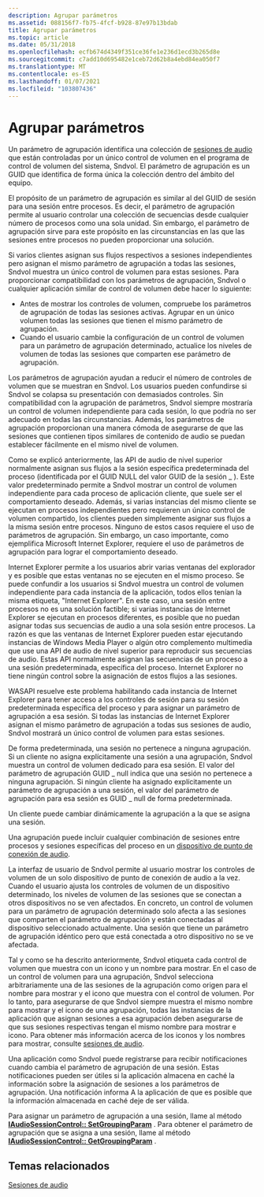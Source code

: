 ```yaml
---
description: Agrupar parámetros
ms.assetid: 088156f7-fb75-4fcf-b928-87e97b13bdab
title: Agrupar parámetros
ms.topic: article
ms.date: 05/31/2018
ms.openlocfilehash: ecfb674d4349f351ce36fe1e236d1ecd3b265d8e
ms.sourcegitcommit: c7add10d695482e1ceb72d62b8a4ebd84ea050f7
ms.translationtype: MT
ms.contentlocale: es-ES
ms.lasthandoff: 01/07/2021
ms.locfileid: "103807436"
---
```

# <a name="grouping-parameters"></a>Agrupar parámetros

Un parámetro de agrupación identifica una colección de [sesiones de audio](audio-sessions.md) que están controladas por un único control de volumen en el programa de control de volumen del sistema, Sndvol. El parámetro de agrupación es un GUID que identifica de forma única la colección dentro del ámbito del equipo.

El propósito de un parámetro de agrupación es similar al del GUID de sesión para una sesión entre procesos. Es decir, el parámetro de agrupación permite al usuario controlar una colección de secuencias desde cualquier número de procesos como una sola unidad. Sin embargo, el parámetro de agrupación sirve para este propósito en las circunstancias en las que las sesiones entre procesos no pueden proporcionar una solución.

Si varios clientes asignan sus flujos respectivos a sesiones independientes pero asignan el mismo parámetro de agrupación a todas las sesiones, Sndvol muestra un único control de volumen para estas sesiones. Para proporcionar compatibilidad con los parámetros de agrupación, Sndvol o cualquier aplicación similar de control de volumen debe hacer lo siguiente:

-   Antes de mostrar los controles de volumen, compruebe los parámetros de agrupación de todas las sesiones activas. Agrupar en un único volumen todas las sesiones que tienen el mismo parámetro de agrupación.
-   Cuando el usuario cambie la configuración de un control de volumen para un parámetro de agrupación determinado, actualice los niveles de volumen de todas las sesiones que comparten ese parámetro de agrupación.

Los parámetros de agrupación ayudan a reducir el número de controles de volumen que se muestran en Sndvol. Los usuarios pueden confundirse si Sndvol se colapsa su presentación con demasiados controles. Sin compatibilidad con la agrupación de parámetros, Sndvol siempre mostraría un control de volumen independiente para cada sesión, lo que podría no ser adecuado en todas las circunstancias. Además, los parámetros de agrupación proporcionan una manera cómoda de asegurarse de que las sesiones que contienen tipos similares de contenido de audio se puedan establecer fácilmente en el mismo nivel de volumen.

Como se explicó anteriormente, las API de audio de nivel superior normalmente asignan sus flujos a la sesión específica predeterminada del proceso (identificada por el GUID NULL del valor GUID de la sesión \_ ). Este valor predeterminado permite a Sndvol mostrar un control de volumen independiente para cada proceso de aplicación cliente, que suele ser el comportamiento deseado. Además, si varias instancias del mismo cliente se ejecutan en procesos independientes pero requieren un único control de volumen compartido, los clientes pueden simplemente asignar sus flujos a la misma sesión entre procesos. Ninguno de estos casos requiere el uso de parámetros de agrupación. Sin embargo, un caso importante, como ejemplifica Microsoft Internet Explorer, requiere el uso de parámetros de agrupación para lograr el comportamiento deseado.

Internet Explorer permite a los usuarios abrir varias ventanas del explorador y es posible que estas ventanas no se ejecuten en el mismo proceso. Se puede confundir a los usuarios si Sndvol muestra un control de volumen independiente para cada instancia de la aplicación, todos ellos tenían la misma etiqueta, "Internet Explorer". En este caso, una sesión entre procesos no es una solución factible; si varias instancias de Internet Explorer se ejecutan en procesos diferentes, es posible que no puedan asignar todas sus secuencias de audio a una sola sesión entre procesos. La razón es que las ventanas de Internet Explorer pueden estar ejecutando instancias de Windows Media Player o algún otro complemento multimedia que use una API de audio de nivel superior para reproducir sus secuencias de audio. Estas API normalmente asignan las secuencias de un proceso a una sesión predeterminada, específica del proceso. Internet Explorer no tiene ningún control sobre la asignación de estos flujos a las sesiones.

WASAPI resuelve este problema habilitando cada instancia de Internet Explorer para tener acceso a los controles de sesión para su sesión predeterminada específica del proceso y para asignar un parámetro de agrupación a esa sesión. Si todas las instancias de Internet Explorer asignan el mismo parámetro de agrupación a todas sus sesiones de audio, Sndvol mostrará un único control de volumen para estas sesiones.

De forma predeterminada, una sesión no pertenece a ninguna agrupación. Si un cliente no asigna explícitamente una sesión a una agrupación, Sndvol muestra un control de volumen dedicado para esa sesión. El valor del parámetro de agrupación GUID \_ null indica que una sesión no pertenece a ninguna agrupación. Si ningún cliente ha asignado explícitamente un parámetro de agrupación a una sesión, el valor del parámetro de agrupación para esa sesión es GUID \_ null de forma predeterminada.

Un cliente puede cambiar dinámicamente la agrupación a la que se asigna una sesión.

Una agrupación puede incluir cualquier combinación de sesiones entre procesos y sesiones específicas del proceso en un [dispositivo de punto de conexión de audio](audio-endpoint-devices.md).

La interfaz de usuario de Sndvol permite al usuario mostrar los controles de volumen de un solo dispositivo de punto de conexión de audio a la vez. Cuando el usuario ajusta los controles de volumen de un dispositivo determinado, los niveles de volumen de las sesiones que se conectan a otros dispositivos no se ven afectados. En concreto, un control de volumen para un parámetro de agrupación determinado solo afecta a las sesiones que comparten el parámetro de agrupación y están conectadas al dispositivo seleccionado actualmente. Una sesión que tiene un parámetro de agrupación idéntico pero que está conectada a otro dispositivo no se ve afectada.

Tal y como se ha descrito anteriormente, Sndvol etiqueta cada control de volumen que muestra con un icono y un nombre para mostrar. En el caso de un control de volumen para una agrupación, Sndvol selecciona arbitrariamente una de las sesiones de la agrupación como origen para el nombre para mostrar y el icono que muestra con el control de volumen. Por lo tanto, para asegurarse de que Sndvol siempre muestra el mismo nombre para mostrar y el icono de una agrupación, todas las instancias de la aplicación que asignan sesiones a esa agrupación deben asegurarse de que sus sesiones respectivas tengan el mismo nombre para mostrar e icono. Para obtener más información acerca de los iconos y los nombres para mostrar, consulte [sesiones de audio](audio-sessions.md).

Una aplicación como Sndvol puede registrarse para recibir notificaciones cuando cambia el parámetro de agrupación de una sesión. Estas notificaciones pueden ser útiles si la aplicación almacena en caché la información sobre la asignación de sesiones a los parámetros de agrupación. Una notificación informa A la aplicación de que es posible que la información almacenada en caché deje de ser válida.

Para asignar un parámetro de agrupación a una sesión, llame al método [**IAudioSessionControl:: SetGroupingParam**](/windows/desktop/api/Audiopolicy/nf-audiopolicy-iaudiosessioncontrol-setgroupingparam) . Para obtener el parámetro de agrupación que se asigna a una sesión, llame al método [**IAudioSessionControl:: GetGroupingParam**](/windows/desktop/api/Audiopolicy/nf-audiopolicy-iaudiosessioncontrol-getgroupingparam) .

## <a name="related-topics"></a>Temas relacionados

<dl> <dt>

[Sesiones de audio](audio-sessions.md)
</dt> </dl>

 

 



